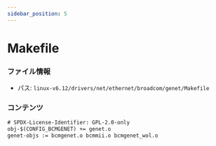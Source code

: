 ```yaml
---
sidebar_position: 5
---
```

# Makefile

### ファイル情報

- パス: `linux-v6.12/drivers/net/ethernet/broadcom/genet/Makefile`

### コンテンツ

```txt
# SPDX-License-Identifier: GPL-2.0-only
obj-$(CONFIG_BCMGENET) += genet.o
genet-objs := bcmgenet.o bcmmii.o bcmgenet_wol.o

```
